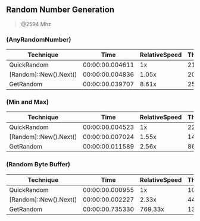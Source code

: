 
Random Number Generation
------------------------
> @2594 Mhz


### (AnyRandomNumber)


|Technique             |Time           |RelativeSpeed|Throughput|
|----------------------|---------------|-------------|----------|
|QuickRandom           |00:00:00.004611|1x           |21686.8/s |
|[Random]::New().Next()|00:00:00.004836|1.05x        |20675.25/s|
|GetRandom             |00:00:00.039707|8.61x        |2518.39/s |


### (Min and Max)


|Technique             |Time           |RelativeSpeed|Throughput|
|----------------------|---------------|-------------|----------|
|QuickRandom           |00:00:00.004523|1x           |22106.78/s|
|[Random]::New().Next()|00:00:00.007024|1.55x        |14235.08/s|
|GetRandom             |00:00:00.011589|2.56x        |8628.65/s |


### (Random Byte Buffer)


|Technique             |Time           |RelativeSpeed|Throughput|
|----------------------|---------------|-------------|----------|
|QuickRandom           |00:00:00.000955|1x           |10462.44/s|
|[Random]::New().Next()|00:00:00.002227|2.33x        |4488.73/s |
|GetRandom             |00:00:00.735330|769.33x      |13.6/s    |




